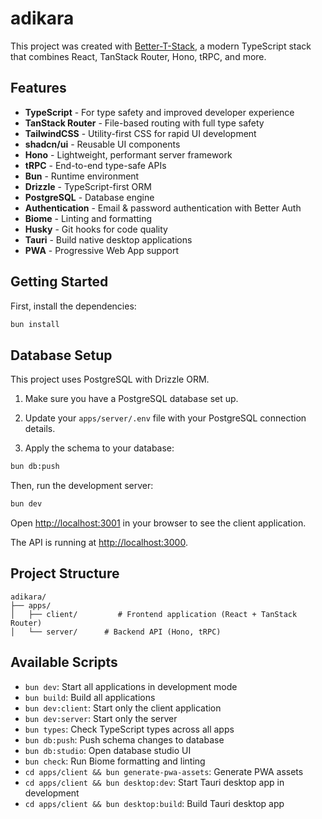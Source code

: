 # adikara

This project was created with [Better-T-Stack](https://github.com/AmanVarshney01/create-better-t-stack), a modern TypeScript stack that combines React, TanStack Router, Hono, tRPC, and more.

## Features

- **TypeScript** - For type safety and improved developer experience
- **TanStack Router** - File-based routing with full type safety
- **TailwindCSS** - Utility-first CSS for rapid UI development
- **shadcn/ui** - Reusable UI components
- **Hono** - Lightweight, performant server framework
- **tRPC** - End-to-end type-safe APIs
- **Bun** - Runtime environment
- **Drizzle** - TypeScript-first ORM
- **PostgreSQL** - Database engine
- **Authentication** - Email & password authentication with Better Auth
- **Biome** - Linting and formatting
- **Husky** - Git hooks for code quality
- **Tauri** - Build native desktop applications
- **PWA** - Progressive Web App support

## Getting Started

First, install the dependencies:

```bash
bun install
```

## Database Setup

This project uses PostgreSQL with Drizzle ORM.

1. Make sure you have a PostgreSQL database set up.
2. Update your `apps/server/.env` file with your PostgreSQL connection details.

3. Apply the schema to your database:
```bash
bun db:push
```


Then, run the development server:

```bash
bun dev
```

Open [http://localhost:3001](http://localhost:3001) in your browser to see the client application.

The API is running at [http://localhost:3000](http://localhost:3000).



## Project Structure

```
adikara/
├── apps/
│   ├── client/         # Frontend application (React + TanStack Router)
│   └── server/      # Backend API (Hono, tRPC)
```

## Available Scripts

- `bun dev`: Start all applications in development mode
- `bun build`: Build all applications
- `bun dev:client`: Start only the client application
- `bun dev:server`: Start only the server
- `bun types`: Check TypeScript types across all apps
- `bun db:push`: Push schema changes to database
- `bun db:studio`: Open database studio UI
- `bun check`: Run Biome formatting and linting
- `cd apps/client && bun generate-pwa-assets`: Generate PWA assets
- `cd apps/client && bun desktop:dev`: Start Tauri desktop app in development
- `cd apps/client && bun desktop:build`: Build Tauri desktop app
